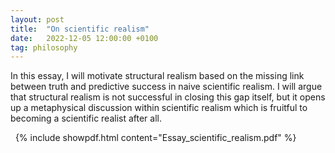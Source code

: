 ```yaml
---
layout: post
title:  "On scientific realism"
date:   2022-12-05 12:00:00 +0100
tag: philosophy
---
```


In this essay, I will motivate structural realism based on the missing link between truth and predictive success in naive scientific realism. I will argue that structural realism is not successful in closing this gap itself, but it opens up a metaphysical discussion within scientific realism which is fruitful to becoming a scientific realist after all.

<!--more-->
&nbsp;
{% include showpdf.html content="Essay_scientific_realism.pdf" %}
